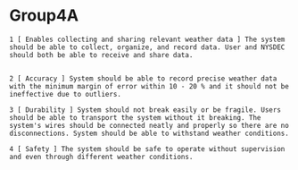 # Group4A

	1 [ Enables collecting and sharing relevant weather data ] The system should be able to collect, organize, and record data. User and NYSDEC should both be able to receive and share data. 
	

	2 [ Accuracy ] System should be able to record precise weather data with the minimum margin of error within 10 - 20 % and it should not be ineffective due to outliers.

	3 [ Durability ] System should not break easily or be fragile. Users should be able to transport the system without it breaking. The system's wires should be connected neatly and properly so there are no disconnections. System should be able to withstand weather conditions.  

	4 [ Safety ] The system should be safe to operate without supervision and even through different weather conditions. 
